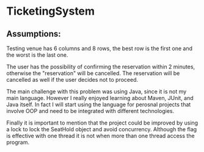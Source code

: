 # TicketingSystem
## Assumptions: 

Testing venue has 6 columns and 8 rows, the best row is the first one and the worst is the last one. 

The user has the possibility of confirming the reservation within 2 minutes, otherwise the "reservation" will be cancelled. The reservation will be cancelled as well if the user decides not to proceed. 

The main challenge with this problem was using Java, since it is not my main language. However I really enjoyed learning about Maven, JUnit, and Java itself. In fact I will start using the language for perosnal projects that involve OOP and need to be integrated with different technologies. 

Finally it is important to mention that the project could be improved by using a lock to lock the SeatHold object and avoid concurrency. Although the flag is effective with one thread it is not when more than one thread access the program. 
